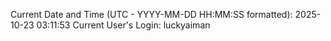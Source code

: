 Current Date and Time (UTC - YYYY-MM-DD HH:MM:SS formatted): 2025-10-23 03:11:53
Current User's Login: luckyaiman

